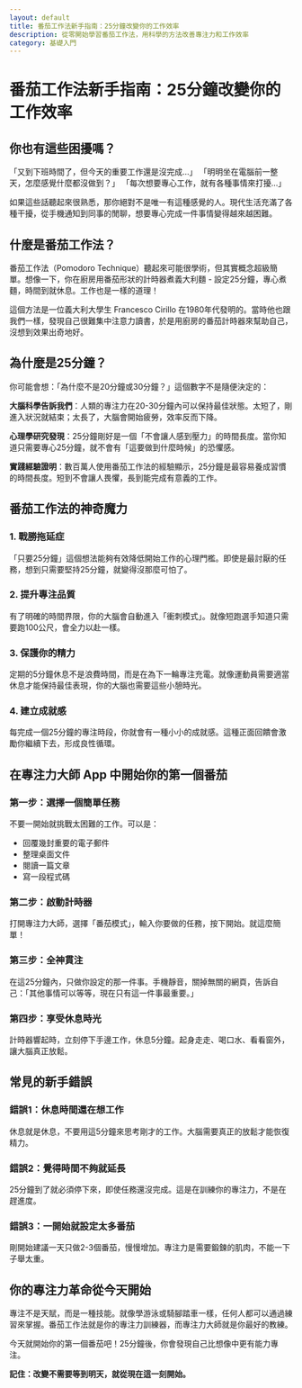 ```yaml
---
layout: default
title: 番茄工作法新手指南：25分鐘改變你的工作效率
description: 從零開始學習番茄工作法，用科學的方法改善專注力和工作效率
category: 基礎入門
---
```


# 番茄工作法新手指南：25分鐘改變你的工作效率

## 你也有這些困擾嗎？

「又到下班時間了，但今天的重要工作還是沒完成...」
「明明坐在電腦前一整天，怎麼感覺什麼都沒做到？」
「每次想要專心工作，就有各種事情來打擾...」

如果這些話聽起來很熟悉，那你絕對不是唯一有這種感覺的人。現代生活充滿了各種干擾，從手機通知到同事的閒聊，想要專心完成一件事情變得越來越困難。

## 什麼是番茄工作法？

番茄工作法（Pomodoro Technique）聽起來可能很學術，但其實概念超級簡單。想像一下，你在廚房用番茄形狀的計時器煮義大利麵 - 設定25分鐘，專心煮麵，時間到就休息。工作也是一樣的道理！

這個方法是一位義大利大學生 Francesco Cirillo 在1980年代發明的。當時他也跟我們一樣，發現自己很難集中注意力讀書，於是用廚房的番茄計時器來幫助自己，沒想到效果出奇地好。

## 為什麼是25分鐘？

你可能會想：「為什麼不是20分鐘或30分鐘？」這個數字不是隨便決定的：

**大腦科學告訴我們**：人類的專注力在20-30分鐘內可以保持最佳狀態。太短了，剛進入狀況就結束；太長了，大腦會開始疲勞，效率反而下降。

**心理學研究發現**：25分鐘剛好是一個「不會讓人感到壓力」的時間長度。當你知道只需要專心25分鐘，就不會有「這要做到什麼時候」的恐懼感。

**實踐經驗證明**：數百萬人使用番茄工作法的經驗顯示，25分鐘是最容易養成習慣的時間長度。短到不會讓人畏懼，長到能完成有意義的工作。

## 番茄工作法的神奇魔力

### 1. 戰勝拖延症
「只要25分鐘」這個想法能夠有效降低開始工作的心理門檻。即使是最討厭的任務，想到只需要堅持25分鐘，就變得沒那麼可怕了。

### 2. 提升專注品質
有了明確的時間界限，你的大腦會自動進入「衝刺模式」。就像短跑選手知道只需要跑100公尺，會全力以赴一樣。

### 3. 保護你的精力
定期的5分鐘休息不是浪費時間，而是在為下一輪專注充電。就像運動員需要適當休息才能保持最佳表現，你的大腦也需要這些小憩時光。

### 4. 建立成就感
每完成一個25分鐘的專注時段，你就會有一種小小的成就感。這種正面回饋會激勵你繼續下去，形成良性循環。

## 在專注力大師 App 中開始你的第一個番茄

### 第一步：選擇一個簡單任務
不要一開始就挑戰太困難的工作。可以是：
- 回覆幾封重要的電子郵件
- 整理桌面文件
- 閱讀一篇文章
- 寫一段程式碼

### 第二步：啟動計時器
打開專注力大師，選擇「番茄模式」，輸入你要做的任務，按下開始。就這麼簡單！

### 第三步：全神貫注
在這25分鐘內，只做你設定的那一件事。手機靜音，關掉無關的網頁，告訴自己：「其他事情可以等等，現在只有這一件事最重要。」

### 第四步：享受休息時光
計時器響起時，立刻停下手邊工作，休息5分鐘。起身走走、喝口水、看看窗外，讓大腦真正放鬆。

## 常見的新手錯誤

### 錯誤1：休息時間還在想工作
休息就是休息，不要用這5分鐘來思考剛才的工作。大腦需要真正的放鬆才能恢復精力。

### 錯誤2：覺得時間不夠就延長
25分鐘到了就必須停下來，即使任務還沒完成。這是在訓練你的專注力，不是在趕進度。

### 錯誤3：一開始就設定太多番茄
剛開始建議一天只做2-3個番茄，慢慢增加。專注力是需要鍛鍊的肌肉，不能一下子舉太重。

## 你的專注力革命從今天開始

專注不是天賦，而是一種技能。就像學游泳或騎腳踏車一樣，任何人都可以通過練習來掌握。番茄工作法就是你的專注力訓練器，而專注力大師就是你最好的教練。

今天就開始你的第一個番茄吧！25分鐘後，你會發現自己比想像中更有能力專注。

**記住：改變不需要等到明天，就從現在這一刻開始。**